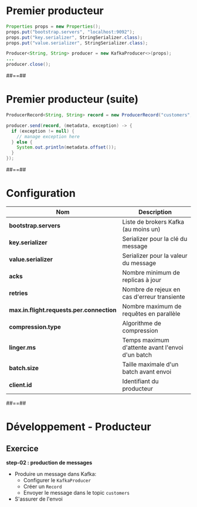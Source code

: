 <!-- .slide: class="with-code" -->

# Premier producteur

```java
Properties props = new Properties();
props.put("bootstrap.servers", "localhost:9092");
props.put("key.serializer", StringSerializer.class);
props.put("value.serializer", StringSerializer.class);

Producer<String, String> producer = new KafkaProducer<>(props);
...
producer.close();
```

<!-- .element: class="big-code" -->

##==##
<!-- .slide: class="with-code" -->

# Premier producteur (suite)

```java
ProducerRecord<String, String> record = new ProducerRecord("customers", "1", "...");

producer.send(record, (metadata, exception) -> {
  if (exception != null) {
    // manage exception here
  } else {
    System.out.println(metadata.offset());
  }
});
```

<!-- .element: class="big-code" -->

##==##
<!-- .slide: -->

# Configuration

| Nom | Description |
| --- | ----------- |
| **bootstrap.servers** | Liste de brokers Kafka (au moins un) |
| **key.serializer** | Serializer pour la clé du message |
| **value.serializer** | Serializer pour la valeur du message |
| **acks** | Nombre minimum de replicas à jour |
| **retries** | Nombre de rejeux en cas d'erreur transiente |
| **max.in.flight.requests.per.connection** | Nombre maximum de requêtes en parallèle |
| **compression.type** | Algorithme de compression |
| **linger.ms** | Temps maximum d'attente avant l'envoi d'un batch |
| **batch.size** | Taille maximale d'un batch avant envoi |
| **client.id** | Identifiant du producteur |

##==##
<!-- .slide: class="exercice" -->

# Développement - Producteur

## Exercice

**step-02 : production de messages**

* Produire un message dans Kafka:
  * Configurer le `KafkaProducer`
  * Créer un `Record`
  * Envoyer le message dans le topic `customers`
* S'assurer de l'envoi
